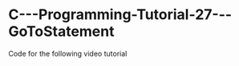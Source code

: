C---Programming-Tutorial-27---GoToStatement
===========================================

Code for the following video tutorial 

